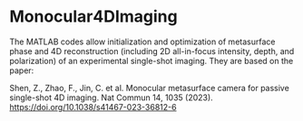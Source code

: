 # Monocular4DImaging
The MATLAB codes allow initialization and optimization of metasurface phase and 4D reconstruction (including 2D all-in-focus intensity, depth, and polarization) of an experimental single-shot imaging. They are based on the paper:

Shen, Z., Zhao, F., Jin, C. et al. Monocular metasurface camera for passive single-shot 4D imaging. Nat Commun 14, 1035 (2023). 
https://doi.org/10.1038/s41467-023-36812-6
